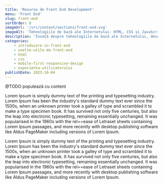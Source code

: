 ```yaml
---
title: 'Resurse de Front End Development'
menu: 'Front End'
slug: front-end
sortOrder: 0
imageUrl: '/src/content/sections/front-end.svg'
imageAlt: 'Tehnologiile de bază ale Internetului: HTML, CSS și JavaScript'
description: 'Învață despre tehnologiile de bază ale Internetului, descoperă ce este și cum funcționează o pagină web și cum să construiești și tu aplicații online.'
categories:
    - introducere-in-front-end
    - unelte-utile-de-front-end
    - html
    - css
    - mobile-first-responsive-design
    - experienta-utilizatorului
publishDate: 2023-10-04
---
```


@TODO populează cu content

Lorem Ipsum is simply dummy text of the printing and typesetting industry. Lorem Ipsum has been the industry's standard dummy text ever since the 1500s, when an unknown printer took a galley of type and scrambled it to make a type specimen book. It has survived not only five centuries, but also the leap into electronic typesetting, remaining essentially unchanged. It was popularised in the 1960s with the rel==ease of Letraset sheets containing Lorem Ipsum passages, and more recently with desktop publishing software like Aldus PageMaker including versions of Lorem Ipsum.

Lorem Ipsum is simply dummy text of the printing and typesetting industry. Lorem Ipsum has been the industry's standard dummy text ever since the 1500s, when an unknown printer took a galley of type and scrambled it to make a type specimen book. It has survived not only five centuries, but also the leap into electronic typesetting, remaining essentially unchanged. It was popularised in the 1960s with the rel==ease of Letraset sheets containing Lorem Ipsum passages, and more recently with desktop publishing software like Aldus PageMaker including versions of Lorem Ipsum.
